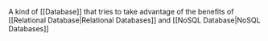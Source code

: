 A kind of [[Database]] that tries to take advantage of the benefits of [[Relational Database|Relational Databases]] and [[NoSQL Database|NoSQL Databases]]